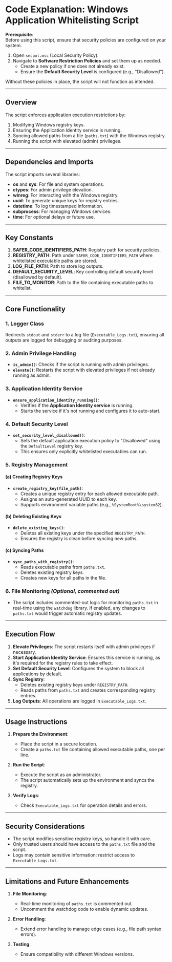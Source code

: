 # Code Explanation: Windows Application Whitelisting Script

**Prerequisite**:  
Before using this script, ensure that security policies are configured on your system.  
1. Open `secpol.msc` (Local Security Policy).  
2. Navigate to **Software Restriction Policies** and set them up as needed.  
   - Create a new policy if one does not already exist.  
   - Ensure the **Default Security Level** is configured (e.g., "Disallowed").  

Without these policies in place, the script will not function as intended.

---

## **Overview**
The script enforces application execution restrictions by:
1. Modifying Windows registry keys.
2. Ensuring the Application Identity service is running.
3. Syncing allowed paths from a file (`paths.txt`) with the Windows registry.
4. Running the script with elevated (admin) privileges.

---

## **Dependencies and Imports**
The script imports several libraries:
- **os** and **sys**: For file and system operations.
- **ctypes**: For admin privilege elevation.
- **winreg**: For interacting with the Windows registry.
- **uuid**: To generate unique keys for registry entries.
- **datetime**: To log timestamped information.
- **subprocess**: For managing Windows services.
- **time**: For optional delays or future use.

---

## **Key Constants**
1. **SAFER_CODE_IDENTIFIERS_PATH**: Registry path for security policies.
2. **REGISTRY_PATH**: Path under `SAFER_CODE_IDENTIFIERS_PATH` where whitelisted executable paths are stored.
3. **LOG_FILE_PATH**: Path to store log outputs.
4. **DEFAULT_SECURITY_LEVEL**: Key controlling default security level (disallowed by default).
5. **FILE_TO_MONITOR**: Path to the file containing executable paths to whitelist.

---

## **Core Functionality**

### 1. **Logger Class**
Redirects `stdout` and `stderr` to a log file (`Executable_Logs.txt`), ensuring all outputs are logged for debugging or auditing purposes.

### 2. **Admin Privilege Handling**
- **`is_admin()`**: Checks if the script is running with admin privileges.
- **`elevate()`**: Restarts the script with elevated privileges if not already running as admin.

### 3. **Application Identity Service**
- **`ensure_application_identity_running()`**: 
  - Verifies if the **Application Identity service** is running.
  - Starts the service if it's not running and configures it to auto-start.

### 4. **Default Security Level**
- **`set_security_level_disallowed()`**:
  - Sets the default application execution policy to "Disallowed" using the `DefaultLevel` registry key.
  - This ensures only explicitly whitelisted executables can run.

### 5. **Registry Management**
#### (a) **Creating Registry Keys**
- **`create_registry_key(file_path)`**:
  - Creates a unique registry entry for each allowed executable path.
  - Assigns an auto-generated UUID to each key.
  - Supports environment variable paths (e.g., `%SystemRoot%\system32`).

#### (b) **Deleting Existing Keys**
- **`delete_existing_keys()`**:
  - Deletes all existing keys under the specified `REGISTRY_PATH`.
  - Ensures the registry is clean before syncing new paths.

#### (c) **Syncing Paths**
- **`sync_paths_with_registry()`**:
  - Reads executable paths from `paths.txt`.
  - Deletes existing registry keys.
  - Creates new keys for all paths in the file.

### 6. **File Monitoring** *(Optional, commented out)* 
- The script includes commented-out logic for monitoring `paths.txt` in real-time using the `watchdog` library. If enabled, any changes to `paths.txt` would trigger automatic registry updates.

---

## **Execution Flow**

1. **Elevate Privileges**: The script restarts itself with admin privileges if necessary.
2. **Start Application Identity Service**: Ensures this service is running, as it's required for the registry rules to take effect.
3. **Set Default Security Level**: Configures the system to block all applications by default.
4. **Sync Registry**:
   - Deletes existing registry keys under `REGISTRY_PATH`.
   - Reads paths from `paths.txt` and creates corresponding registry entries.
5. **Log Outputs**: All operations are logged in `Executable_Logs.txt`.

---

## **Usage Instructions**
1. **Prepare the Environment**:
   - Place the script in a secure location.
   - Create a `paths.txt` file containing allowed executable paths, one per line.

2. **Run the Script**:
   - Execute the script as an administrator.
   - The script automatically sets up the environment and syncs the registry.

3. **Verify Logs**:
   - Check `Executable_Logs.txt` for operation details and errors.

---

## **Security Considerations**
- The script modifies sensitive registry keys, so handle it with care.
- Only trusted users should have access to the `paths.txt` file and the script.
- Logs may contain sensitive information; restrict access to `Executable_Logs.txt`.

---

## **Limitations and Future Enhancements**
1. **File Monitoring**:
   - Real-time monitoring of `paths.txt` is commented out.
   - Uncomment the watchdog code to enable dynamic updates.

2. **Error Handling**:
   - Extend error handling to manage edge cases (e.g., file path syntax errors).

3. **Testing**:
   - Ensure compatibility with different Windows versions.
